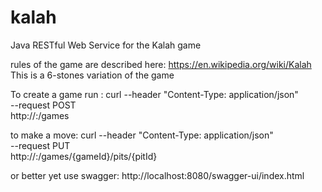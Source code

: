 # kalah
Java RESTful Web Service for the Kalah game

rules of the game are described here: https://en.wikipedia.org/wiki/Kalah
This is a 6-stones variation of the game

To create a game run :
curl --header "Content-Type: application/json" \
--request POST \
http://<host>:<port>/games
  
to make a move:
curl --header "Content-Type: application/json" \
--request PUT \
http://<host>:<port>/games/{gameId}/pits/{pitId}

or better yet use swagger:
http://localhost:8080/swagger-ui/index.html
